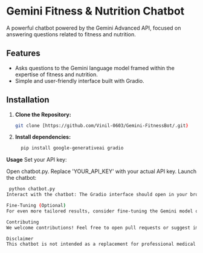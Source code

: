 # Gemini Fitness & Nutrition Chatbot

A powerful chatbot powered by the Gemini Advanced API, focused on answering questions related to fitness and nutrition.

## Features

* Asks questions to the Gemini language model framed within the expertise of fitness and nutrition.
* Simple and user-friendly interface built with Gradio.

## Installation

1. **Clone the Repository:**
   ```bash
   git clone [https://github.com/Vinil-0603/Gemini-FitnessBot/.git)
   
2. **Install dependencies:**
   ```bash
     pip install google-generativeai gradio

**Usage**
Set your API key:

Open chatbot.py.
Replace 'YOUR_API_KEY' with your actual API key.
Launch the chatbot:

  ```bash
   python chatbot.py
Interact with the chatbot: The Gradio interface should open in your browser (typically at http://127.0.0.1:7860).

Fine-Tuning (Optional)
For even more tailored results, consider fine-tuning the Gemini model on a dataset of fitness and nutrition text. See the Google Generative AI documentation for instructions.

Contributing
We welcome contributions! Feel free to open pull requests or suggest improvements.

Disclaimer
This chatbot is not intended as a replacement for professional medical or fitness advice. Consult qualified experts before making significant changes to your diet or exercise routine.
